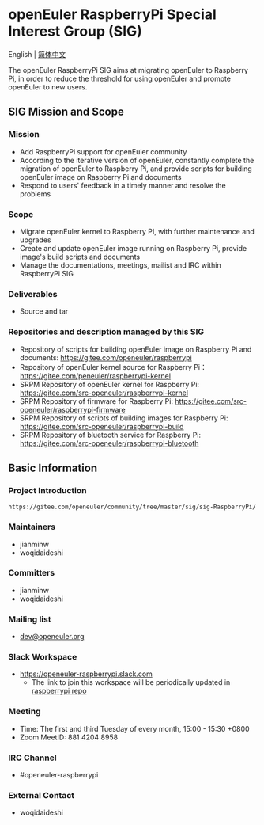 # openEuler RaspberryPi Special Interest Group (SIG)
English | [简体中文](./sig-RaspberryPi_cn.md)

The openEuler RaspberryPi SIG aims at migrating openEuler to Raspberry Pi, in order to reduce the threshold for using openEuler and promote openEuler to new users.


## SIG Mission and Scope

### Mission
- Add RaspberryPi support for openEuler community
- According to the iterative version of openEuler, constantly complete the migration of openEuler to Raspberry Pi, and provide scripts for building openEuler image on Raspberry Pi and documents
- Respond to users' feedback in a timely manner and resolve the problems

### Scope

- Migrate openEuler kernel to Raspberry PI, with further maintenance and upgrades
- Create and update openEuler image running on Raspberry Pi, provide image's build scripts and documents
- Manage the documentations, meetings, mailist and IRC within RaspberryPi SIG

### Deliverables

- Source and tar

### Repositories and description managed by this SIG

- Repository of scripts for building openEuler image on Raspberry Pi and documents: https://gitee.com/openeuler/raspberrypi
- Repository of openEuler kernel source for Raspberry Pi：https://gitee.com/peneuler/raspberrypi-kernel
- SRPM Repository of openEuler kernel for Raspberry Pi: https://gitee.com/src-openeuler/raspberrypi-kernel
- SRPM Repository of firmware for Raspberry Pi: https://gitee.com/src-openeuler/raspberrypi-firmware
- SRPM Repository of scripts of building images for Raspberry Pi: https://gitee.com/src-openeuler/raspberrypi-build
- SRPM Repository of bluetooth service for Raspberry Pi: https://gitee.com/src-openeuler/raspberrypi-bluetooth

## Basic Information

### Project Introduction
    https://gitee.com/openeuler/community/tree/master/sig/sig-RaspberryPi/

### Maintainers
- jianminw
- woqidaideshi

### Committers
- jianminw
- woqidaideshi

### Mailing list
- dev@openeuler.org

### Slack Workspace
- https://openeuler-raspberrypi.slack.com
  - The link to join this workspace will be periodically updated in [raspberrypi repo](https://gitee.com/openeuler/raspberrypi)

### Meeting
- Time: The first and third Tuesday of every month, 15:00 - 15:30 +0800
- Zoom MeetID: 881 4204 8958

### IRC Channel
- #openeuler-raspberrypi

### External Contact
- woqidaideshi
